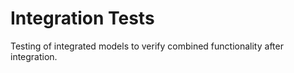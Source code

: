 # Integration Tests

Testing of integrated models to verify combined functionality after integration.
